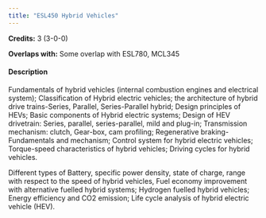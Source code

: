```yaml
---
title: "ESL450 Hybrid Vehicles"
---
```

**Credits:** 3 (3-0-0)

**Overlaps with:** Some overlap with ESL780, MCL345

#### Description
Fundamentals of hybrid vehicles (internal combustion engines and electrical system); Classification of Hybrid electric vehicles; the architecture of hybrid drive trains-Series, Parallel, Series-Parallel hybrid; Design principles of HEVs; Basic components of Hybrid electric systems; Design of HEV drivetrain: Series, parallel, series-parallel, mild and plug-in; Transmission mechanism: clutch, Gear-box, cam profiling; Regenerative braking- Fundamentals and mechanism; Control system for hybrid electric vehicles; Torque-speed characteristics of hybrid vehicles; Driving cycles for hybrid vehicles.

Different types of Battery, specific power density, state of charge, range with respect to the speed of hybrid vehicles, Fuel economy improvement with alternative fuelled hybrid systems; Hydrogen fuelled hybrid vehicles; Energy efficiency and CO2 emission; Life cycle analysis of hybrid electric vehicle (HEV).